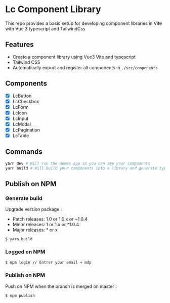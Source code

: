 # Lc Component Library

This repo provides a basic setup for developing component libraries in Vite with Vue 3 typescript and TailwindCss

## Features
- Create a component library using Vue3 Vite and typescript
- Tailwind CSS
- Automatically export and register all components in `./src/components`

## Components
- [x] LcButton
- [x] LcCheckbox
- [x] LcForm
- [x] LcIcon
- [x] LcInput
- [x] LcModal
- [x] LcPagination
- [x] LcTable

## Commands
```bash
yarn dev # Will run the demos app so you can see your components
yarn build # Will build your components into a library and generate types
```

## Publish on NPM
### Generate build

Upgrade version package :

- Patch releases: 1.0 or 1.0.x or ~1.0.4
- Minor releases: 1 or 1.x or ^1.0.4
- Major releases: * or x

```
$ yarn build
```

### Logged on NPM

```bash
$ npm login // Entrer your email + mdp
```

### Publish on NPM

Push on NPM when the branch is merged on master :

```bash
$ npm publish
```
